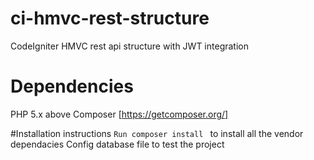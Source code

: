 # ci-hmvc-rest-structure
CodeIgniter HMVC rest api structure with JWT integration

# Dependencies
PHP 5.x above
Composer [https://getcomposer.org/]

#Installation instructions
```Run composer install ``` to install all the vendor dependacies
Config database file to test the project
